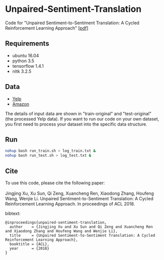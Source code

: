 # Unpaired-Sentiment-Translation
Code for "Unpaired Sentiment-to-Sentiment Translation: A Cycled Reinforcement Learning Approach" [[pdf]](https://arxiv.org/abs/1805.05181)
## Requirements
* ubuntu 16.04
* python 3.5
* tensorflow 1.4.1
* nltk 3.2.5
## Data
* [Yelp](https://www.yelp.com/dataset/challenge)
* [Amazon](https://snap.stanford.edu/data/web-FineFoods.html)

The details of input data are shown in "train-original" and "test-original" (the processed Yelp data). If you want to run our code on your own dataset, you first need to process your dataset into the specific data structure.
## Run
```bash
nohup bash run_train.sh > log_train.txt &
nohup bash run_test.sh > log_test.txt &
```
## Cite
To use this code, please cite the following paper:<br><br>
Jingjing Xu, Xu Sun, Qi Zeng, Xuancheng Ren, Xiaodong Zhang, Houfeng Wang, Wenjie Li.
Unpaired Sentiment-to-Sentiment Translation: A Cycled Reinforcement Learning Approach. In proceedings of ACL 2018.

bibtext:
```
@inproceedings{unpaired-sentiment-translation,
  author    = {Jingjing Xu and Xu Sun and Qi Zeng and Xuancheng Ren and Xiaodong Zhang and Houfeng Wang and Wenjie Li},
  title     = {Unpaired Sentiment-to-Sentiment Translation: A Cycled Reinforcement Learning Approach},
  booktitle = {ACL},
  year      = {2018}
}
```
